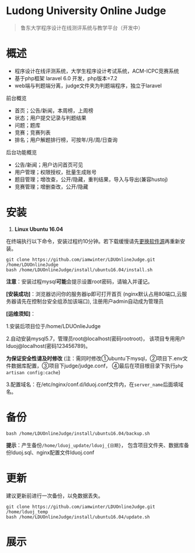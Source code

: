 Ludong University Online Judge
===
  > 鲁东大学程序设计在线测评系统与教学平台（开发中）


# 概述

  - 程序设计在线评测系统，大学生程序设计考试系统，ACM-ICPC竞赛系统
  - 基于php框架 laravel 6.0 开发，php版本=7.2
  - web端与判题端分离，judge文件夹为判题端程序，独立于laravel
  
  前台概览
  
  + 首页；公告/新闻，本周榜，上周榜
  + 状态；用户提交记录与判题结果
  + 问题；题库
  + 竞赛；竞赛列表
  + 排名；用户解题排行榜，可按年/月/周/日查询
  
  后台功能概览

  + 公告/新闻；用户访问首页可见
  + 用户管理；权限授权，批量生成账号
  + 题目管理；增改查，公开/隐藏，重判结果，导入与导出(兼容hustoj)
  + 竞赛管理；增删查改，公开/隐藏

# 安装
  
  1. **Linux Ubuntu 16.04**
   
  在终端执行以下命令，安装过程约10分钟。若下载缓慢请先[更换软件源](https://blog.csdn.net/winter2121/article/details/103335319)再重新安装。
  ```
  git clone https://github.com/iamwinter/LDUOnlineJudge.git /home/LDUOnlineJudge
  bash /home/LDUOnlineJudge/install/ubuntu16.04/install.sh
  ```
  **注意**：安装过程mysql**可能**会提示设置root密码，请输入并谨记。
  
  **[安装成功]**：浏览器访问你的服务器ip即可打开首页
  (nginx默认占用80端口,云服务器请先在控制台安全组添加该端口),
  注册用户admin自动成为管理员
  
  **[运维须知]**： 
  
  1.安装后项目位于/home/LDUOnlieJudge
  
  2.自动安装mysql5.7，管理员root@localhost(密码rootroot)，
  该项目专用用户lduoj@localhost(密码123456789)。
  
  **为保证安全性请及时修改**
  (注：需同时修改①ubuntu下mysql，②项目下.env文件数据库配置，③项目下judge/judge.conf，
  ④最后在项目根目录下执行`php artisan config:cache`)
  
  3.配置域名：在/etc/nginx/conf.d/lduoj.conf文件内，在`server_name`后面填域名。

# 备份
  ```
  bash /home/LDUOnlineJudge/install/ubuntu16.04/backup.sh
  ```
  **提示**：产生备份`/home/lduoj_update/lduoj_{日期}`，
  包含项目文件夹、数据库备份lduoj.sql、nginx配置文件lduoj.conf

# 更新

  建议更新前进行一次备份，以免数据丢失。
  ```
  git clone https://github.com/iamwinter/LDUOnlineJudge.git /home/lduoj_temp
  bash /home/LDUOnlineJudge/install/ubuntu16.04/update.sh
  ```

# 展示
